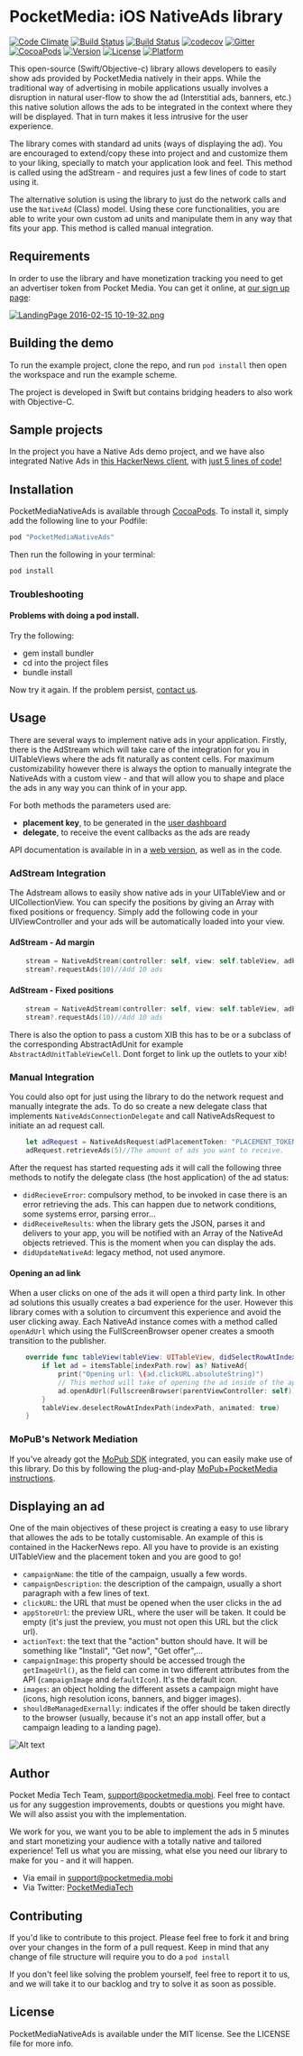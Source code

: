 # PocketMedia: iOS NativeAds library
[![Code Climate](https://codeclimate.com/github/Pocketbrain/nativeadslib-ios/badges/gpa.svg)](https://codeclimate.com/github/Pocketbrain/nativeadslib-ios)
[![Build Status](https://travis-ci.org/Pocketbrain/nativeadslib-ios.svg?branch=master)](https://travis-ci.org/Pocketbrain/nativeadslib-ios)
[![Build Status](https://www.bitrise.io/app/b7a8ab5efda24990.svg?token=n6H_COg_cUKeKnUEWEMJTw&branch=master)](https://www.bitrise.io/app/b7a8ab5efda24990)
[![codecov](https://codecov.io/gh/Pocketbrain/nativeadslib-ios/branch/master/graph/badge.svg)](https://codecov.io/gh/Pocketbrain/nativeadslib-ios)
[![Gitter](https://badges.gitter.im/join_chat.svg)](https://gitter.im/Pocketbrain)
[![CocoaPods](https://img.shields.io/cocoapods/at/PocketMediaNativeAds.svg?maxAge=3600&style=flat)](http://cocoapods.org/pods/PocketMediaNativeAds)
[![Version](https://img.shields.io/cocoapods/v/PocketMediaNativeAds.svg?maxAge=3600&style=flat)](http://cocoapods.org/pods/PocketMediaNativeAds)
[![License](https://img.shields.io/cocoapods/l/PocketMediaNativeAds.svg?maxAge=3600&style=flat)](http://cocoapods.org/pods/PocketMediaNativeAds)
[![Platform](https://img.shields.io/cocoapods/p/PocketMediaNativeAds.svg?maxAge=3600&style=flat)](http://cocoapods.org/pods/PocketMediaNativeAds)

This open-source (Swift/Objective-c) library allows developers to easily show ads provided by PocketMedia natively in their apps. While the traditional way of advertising in mobile applications usually involves a disruption in natural user-flow to show the ad (Interstitial ads, banners, etc.) this native solution allows the ads to be integrated in the context where they will be displayed. That in turn makes it less intrusive for the user experience.

The library comes with standard ad units (ways of displaying the ad). You are encouraged to extend/copy these into project and and customize them to your liking, specially to match your application look and feel. This method is called using the adStream - and requires just a few lines of code to start using it.

The alternative solution is using the library to just do the network calls and use the ```NativeAd``` (Class) model. Using these core functionalities, you are able to write your own custom ad units and manipulate them in any way that fits your app. This method is called manual integration.

## Requirements

In order to use the library and have monetization tracking you need to get an advertiser token from Pocket Media. You can get it online, at [our sign up page](http://nativeads.pocketmedia.mobi/signup.html):

[![LandingPage 2016-02-15 10-19-32.png](https://bitbucket.org/repo/46g5gL/images/3248517185-LandingPage%202016-02-15%2010-19-32.png)](http://nativeads.pocketmedia.mobi/signup.html)

## Building the demo

To run the example project, clone the repo, and run `pod install` then open the workspace and run the example scheme.

The project is developed in Swift but contains bridging headers to also work with Objective-C.

## Sample projects

In the project you have a Native Ads demo project, and we have also integrated Native Ads in [this HackerNews client](https://github.com/Pocketbrain/HackerNews), with [just 5 lines of code!](https://github.com/Pocketbrain/HackerNews/commit/54c6a670d304c0d614ba14e9ff75a38a4c87a67c)

## Installation

PocketMediaNativeAds is available through [CocoaPods](http://cocoapods.org). To install
it, simply add the following line to your Podfile:

```ruby
pod "PocketMediaNativeAds"
```

Then run the following in your terminal:
```ruby
pod install
```

### Troubleshooting
#### Problems with doing a pod install.

Try the following:

- gem install bundler
- cd into the project files
- bundle install

Now try it again. If the problem persist, [contact us](mailto:support@pocketmedia.mobi).

## Usage
There are several ways to implement native ads in your application. Firstly, there is the AdStream which will take care of the integration for you in UITableViews where the ads fit naturally as content cells. For maximum customizability however there is always the option to manually integrate the NativeAds with a custom view - and that will allow you to shape and place the ads in any way you can think of in your app.

For both methods the parameters used are:

- **placement key**, to be generated in the [user dashboard](http://third-party.pmgbrain.com/)
- **delegate**, to receive the event callbacks as the ads are ready

API documentation is available in in a [web version](https://htmlpreview.github.io/?https://github.com/Pocketbrain/nativeadslib-ios/feature/new-structure-tests/docs/index.html), as well as in the code.

### AdStream Integration
The Adstream allows to easily show native ads in your UITableView and or UICollectionView.
You can specify the positions by giving an Array with fixed positions or frequency. Simply add the following code in your UIViewController and your ads will be automatically loaded into your view.

#### AdStream - Ad margin
```swift
    stream = NativeAdStream(controller: self, view: self.tableView, adPlacementToken: "894d2357e086434a383a1c29868a0432958a3165", adPosition: MarginAdPosition(margin: 2, adPositionOffset: 0)) /* replace with your own token!! */
    stream?.requestAds(10)//Add 10 ads
```

#### AdStream - Fixed positions
```swift
    stream = NativeAdStream(controller: self, view: self.tableView, adPlacementToken: "894d2357e086434a383a1c29868a0432958a3165", adPosition: PredefinedAdPosition(positions: [1, 3, 8], adPositionOffset: 0)) /* replace with your own token!! */
    stream?.requestAds(10)//Add 10 ads
```

There is also the option to pass a custom XIB this has to be or a subclass of the corresponding  AbstractAdUnit for example ```AbstractAdUnitTableViewCell```.
Dont forget to link up the outlets to your xib!

### Manual Integration
You could also opt for just using the library to do the network request and manually integrate the ads. To do so create a new delegate class that implements ```NativeAdsConnectionDelegate``` and call NativeAdsRequest to initiate an ad request call.

```swift
    let adRequest = NativeAdsRequest(adPlacementToken: "PLACEMENT_TOKEN", delegate: self) /* replace with your own token!! */
    adRequest.retrieveAds(5)//The amount of ads you want to receive.
```

After the request has started requesting ads it will call the following three methods to notify the delegate class (the host application) of the ad status:

- ```didRecieveError```: compulsory method, to be invoked in case there is an error retrieving the ads. This can happen due to network conditions, some systems error, parsing error...
- ```didReceiveResults```: when the library gets the JSON, parses it and delivers to your app, you will be notified with an Array of the NativeAd objects retrieved. This is the moment when you can display the ads.
- ```didUpdateNativeAd```: legacy method, not used anymore.

#### Opening an ad link
When a user clicks on one of the ads it will open a third party link. In other ad solutions this usually creates a bad experience for the user. However this library comes with a solution to circumvent this experience and avoid the user clicking away. Each NativeAd instance comes with a method called ```openAdUrl``` which using the FullScreenBrowser opener creates a smooth transition to the publisher.

```swift
    override func tableView(tableView: UITableView, didSelectRowAtIndexPath indexPath: NSIndexPath) {
        if let ad = itemsTable[indexPath.row] as? NativeAd{
            print("Opening url: \(ad.clickURL.absoluteString)")
            // This method will take of opening the ad inside of the app, until we have an iTunes url
            ad.openAdUrl(FullscreenBrowser(parentViewController: self))
        }
        tableView.deselectRowAtIndexPath(indexPath, animated: true)
    }
```

### MoPuB's Network Mediation
If you've already got the [MoPub SDK](http://www.mopub.com/) integrated, you can easily make use of this library. Do this by following the plug-and-play [MoPub+PocketMedia instructions](mopub.md).

## Displaying an ad

One of the main objectives of these project is creating a easy to use library that allowes the ads to be totally customisable. An example of this is contained in the HackerNews repo. All you have to provide is an existing UITableView and the placement token and you are good to go!

- ```campaignName```: the title of the campaign, usually a few words.
- ```campaignDescription```: the description of the campaign, usually a short paragraph with a few lines of text.
- ```clickURL```: the URL that must be opened when the user clicks in the ad
- ```appStoreUrl```: the preview URL, where the user will be taken. It could be empty (it's just the preview, you must not open this URL but the click url).
- ```actionText```: the text that the "action" button should have. It will be something like "Install", "Get now", "Get offer",...
- ```campaignImage```: this property should be accessed trough the ```getImageUrl()```, as the field can come in two different attributes from the API (```campaignImage``` and ```defaultIcon```). It's the default icon.
- ```images```: an object holding the different assets a campaign might have (icons, high resolution icons, banners, and bigger images).
- ```shouldBeManagedExernally```: indicates if the offer should be taken directly to the browser (usually, because it's not an app install offer, but a campaign leading to a landing page).

![Alt text](https://monosnap.com/file/vYqy1GYoVBBLsnfCHRTiTFCmWS53Aa.png)

## Author

Pocket Media Tech Team, [support@pocketmedia.mobi](mailto:support@pocketmedia.mobi). Feel free to contact us for any suggestion improvements, doubts or questions you might have. We will also assist you with the implementation.

We work for you, we want you to be able to implement the ads in 5 minutes and start monetizing your audience with a totally native and tailored experience! Tell us what you are missing, what else you need our library to make for you - and it will happen.

* Via email in [support@pocketmedia.mobi](mailto:support@pocketmedia.mobi)
* Via Twitter: [PocketMediaTech](http://twitter.com/PocketMediaTech)

## Contributing

If you'd like to contribute to this project. Please feel free to fork it and bring over your changes in the form of a pull request.
Keep in mind that any change of file structure will require you to do a ```pod install```

If you don't feel like solving the problem yourself, feel free to report it to us, and we will take it to our backlog and try to solve it as soon as possible.

## License

PocketMediaNativeAds is available under the MIT license. See the LICENSE file for more info.
